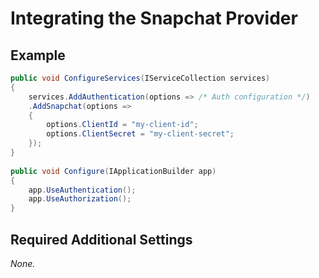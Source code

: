 # Integrating the Snapchat Provider

## Example

```csharp
public void ConfigureServices(IServiceCollection services)
{
	services.AddAuthentication(options => /* Auth configuration */)
	.AddSnapchat(options =>
	{
		options.ClientId = "my-client-id";
		options.ClientSecret = "my-client-secret";
	});
}
		
public void Configure(IApplicationBuilder app)
{	
	app.UseAuthentication();
	app.UseAuthorization();
}
```

## Required Additional Settings

_None._
